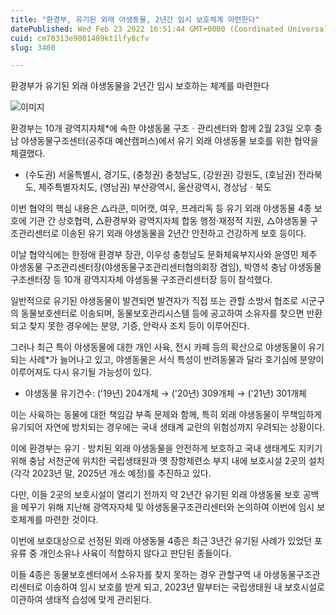 ```yaml
---
title: "환경부, 유기된 외래 야생동물, 2년간 임시 보호체계 마련한다"
datePublished: Wed Feb 23 2022 16:51:44 GMT+0000 (Coordinated Universal Time)
cuid: cm70313e9001409kt1lfy8cfv
slug: 3400

---
```



환경부가 유기된 외래 야생동물을 2년간 임시 보호하는 체계를 마련한다

![이미지](https://cdn.hashnode.com/res/hashnode/image/upload/v1739254174719/3f41ef5e-6a98-41be-ab3b-7ec61603de30.jpeg)

환경부는 10개 광역지자체*에 속한 야생동물 구조ㆍ관리센터와 함께 2월 23일 오후 충남 야생동물구조센터(공주대 예산캠퍼스)에서 유기 외래 야생동물 보호를 위한 협약을 체결했다.

* (수도권) 서울특별시, 경기도, (충청권) 충청남도, (강원권) 강원도, (호남권) 전라북도, 제주특별자치도, (영남권) 부산광역시, 울산광역시, 경상남ㆍ북도

이번 협약의 핵심 내용은 △라쿤, 미어캣, 여우, 프레리독 등 유기 외래 야생동물 4종 보호에 기관 간 상호협력, △환경부와 광역지자체 합동 행정·재정적 지원, △야생동물 구조관리센터로 이송된 유기 외래 야생동물을 2년간 안전하고 건강하게 보호 등이다.

이날 협약식에는 한정애 환경부 장관, 이우성 충청남도 문화체육부지사와 윤영민 제주 야생동물 구조관리센터장(야생동물구조관리센터협의회장 겸임), 박영석 충남 야생동물 구조센터장 등 10개 광역지자체 야생동물 구조관리센터장 등이 참석했다.

일반적으로 유기된 야생동물이 발견되면 발견자가 직접 또는 관할 소방서 협조로 시군구의 동물보호센터로 이송되며, 동물보호관리시스템 등에 공고하여 소유자를 찾으면 반환되고 찾지 못한 경우에는 분양, 기증, 안락사 조치 등이 이루어진다.

그러나 최근 특이 야생동물에 대한 개인 사육, 전시 카페 등의 확산으로 야생동물이 유기되는 사례*가 늘어나고 있고, 야생동물은 서식 특성이 반려동물과 달라 호기심에 분양이 이루어져도 다시 유기될 가능성이 있다.

* 야생동물 유기건수: ('19년) 204개체 → ('20년) 309개체 → ('21년) 301개체

이는 사육하는 동물에 대한 책임감 부족 문제와 함께, 특히 외래 야생동물이 무책임하게 유기되어 자연에 방치되는 경우에는 국내 생태계 교란의 위험성까지 우려되는 상황이다.

이에 환경부는 유기ㆍ방치된 외래 야생동물을 안전하게 보호하고 국내 생태계도 지키기 위해 충남 서천군에 위치한 국립생태원과 옛 장항제련소 부지 내에 보호시설 2곳의 설치(각각 2023년 말, 2025년 개소 예정)를 추진하고 있다.

다만, 이들 2곳의 보호시설이 열리기 전까지 약 2년간 유기된 외래 야생동물 보호 공백을 메꾸기 위해 지난해 광역자자체 및 야생동물구조관리센터와 논의하여 이번에 임시 보호체계를 마련한 것이다.

이번에 보호대상으로 선정된 외래 야생동물 4종은 최근 3년간 유기된 사례가 있었던 포유류 중 개인소유나 사육이 적합하지 않다고 판단된 종들이다.

이들 4종은 동물보호센터에서 소유자를 찾지 못하는 경우 관할구역 내 야생동물구조관리센터로 이송하여 임시 보호를 받게 되고, 2023년 말부터는 국립생태원 내 보호시설로 이관하여 생태적 습성에 맞게 관리된다.